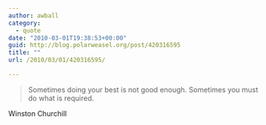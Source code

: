 ```yaml
---
author: awball
category:
  - quote
date: "2010-03-01T19:38:53+00:00"
guid: http://blog.polarweasel.org/post/420316595
title: ""
url: /2010/03/01/420316595/

---
```

> Sometimes doing your best is not good enough. Sometimes you must do what is required.

 Winston Churchill
